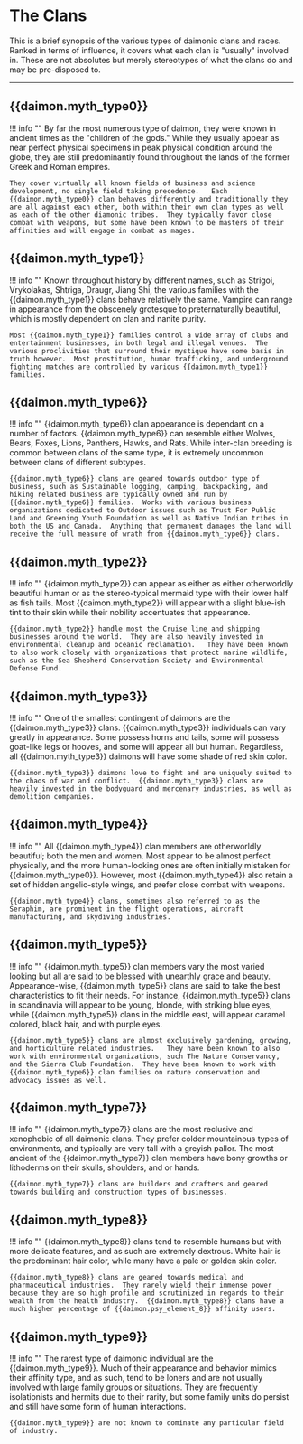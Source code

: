 # The Clans
This is a brief synopsis of the various types of daimonic clans and races.  Ranked in terms of influence, it covers what each clan is "usually" involved in.   These are not absolutes but merely stereotypes of what the clans do and may be pre-disposed to.

---

## {{daimon.myth_type0}} <!-- demigod -->
!!! info ""
    By far the most numerous type of daimon, they were known in ancient times as the "children of the gods."  While they usually appear as near perfect physical specimens in peak physical condition around the globe, they are still predominantly found throughout the lands of the former Greek and Roman empires.  

    They cover virtually all known fields of business and science development, no single field taking precedence.   Each {{daimon.myth_type0}} clan behaves differently and traditionally they are all against each other, both within their own clan types as well as each of the other diamonic tribes.  They typically favor close combat with weapons, but some have been known to be masters of their affinities and will engage in combat as mages.

## {{daimon.myth_type1}} <!-- vampire -->
!!! info ""
    Known throughout history by different names, such as Strigoi, Vrykolakas, Shtriga, Draugr, Jiang Shi, the various families with the {{daimon.myth_type1}} clans behave relatively the same.   Vampire can range in appearance from the obscenely grotesque to preternaturally beautiful, which is mostly dependent on clan and nanite purity.

    Most {{daimon.myth_type1}} families control a wide array of clubs and entertainment businesses, in both legal and illegal venues.  The various proclivities that surround their mystique have some basis in truth however.  Most prostitution, human trafficking, and underground fighting matches are controlled by various {{daimon.myth_type1}} families.

## {{daimon.myth_type6}} <!-- beastkin -->
!!! info ""
    {{daimon.myth_type6}} clan appearance is dependant on a number of factors.  {{daimon.myth_type6}} can resemble either Wolves, Bears, Foxes, Lions, Panthers, Hawks, and Rats.  While inter-clan breeding is common between clans of the same type, it is extremely uncommon between clans of different subtypes.  

    {{daimon.myth_type6}} clans are geared towards outdoor type of business, such as Sustainable logging, camping, backpacking, and hiking related business are typically owned and run by {{daimon.myth_type6}} families.  Works with various business organizations dedicated to Outdoor issues such as Trust For Public Land and Greening Youth Foundation as well as Native Indian tribes in both the US and Canada.  Anything that permanent damages the land will receive the full measure of wrath from {{daimon.myth_type6}} clans.

## {{daimon.myth_type2}} <!-- triton -->
!!! info ""
    {{daimon.myth_type2}} can appear as either as either otherworldly beautiful human or as the stereo-typical mermaid type with their lower half as fish tails.  Most {{daimon.myth_type2}} will appear with a slight blue-ish tint to their skin while their nobility accentuates that appearance.

    {{daimon.myth_type2}} handle most the Cruise line and shipping businesses around the world.  They are also heavily invested in environmental cleanup and oceanic reclamation.   They have been known to also work closely with organizations that protect marine wildlife, such as the Sea Shepherd Conservation Society and Environmental Defense Fund.

## {{daimon.myth_type3}} <!-- infernal -->
!!! info ""
    One of the smallest contingent of daimons are the {{daimon.myth_type3}} clans.  {{daimon.myth_type3}} individuals can vary greatly in appearance.  Some possess horns and tails, some will possess goat-like legs or hooves, and some will appear all but human.   Regardless, all {{daimon.myth_type3}} daimons will have some shade of red skin color.

    {{daimon.myth_type3}} daimons love to fight and are uniquely suited to the chaos of war and conflict.  {{daimon.myth_type3}} clans are heavily invested in the bodyguard and mercenary industries, as well as demolition companies.

## {{daimon.myth_type4}} <!-- celestial -->
!!! info ""
    All {{daimon.myth_type4}} clan members are otherworldly beautiful; both the men and women.  Most appear to be almost perfect physically, and the more human-looking ones are often initially mistaken for {{daimon.myth_type0}}.   However, most {{daimon.myth_type4}} also retain a set of hidden angelic-style wings, and prefer close combat with weapons.

    {{daimon.myth_type4}} clans, sometimes also referred to as the Seraphim, are prominent in the flight operations, aircraft manufacturing, and skydiving industries.

## {{daimon.myth_type5}} <!-- Fae -->
!!! info ""
    {{daimon.myth_type5}} clan members vary the most varied looking but all are said to be blessed with unearthly grace and beauty.  Appearance-wise, {{daimon.myth_type5}} clans are said to take the best characteristics to fit their needs.   For instance, {{daimon.myth_type5}} clans in scandinavia will appear to be young, blonde, with striking blue eyes, while {{daimon.myth_type5}} clans in the middle east, will appear caramel colored, black hair, and with purple eyes.

    {{daimon.myth_type5}} clans are almost exclusively gardening, growing, and horticulture related industries.   They have been known to also work with environmental organizations, such The Nature Conservancy, and the Sierra Club Foundation.  They have been known to work with {{daimon.myth_type6}} clan families on nature conservation and advocacy issues as well.

## {{daimon.myth_type7}} <!-- goliath -->
!!! info ""
    {{daimon.myth_type7}} clans are the most reclusive and xenophobic of all daimonic clans.  They prefer colder mountainous types of environments, and typically are very tall with a greyish pallor.  The most ancient of the {{daimon.myth_type7}} clan members have bony growths or lithoderms on their skulls, shoulders, and or hands.

    {{daimon.myth_type7}} clans are builders and crafters and geared towards building and construction types of businesses.

## {{daimon.myth_type8}} <!-- spirit folk -->
!!! info ""
    {{daimon.myth_type8}} clans tend to resemble humans but with more delicate features, and as such are extremely dextrous.  White hair is the predominant hair color, while many have a pale or golden skin color.

    {{daimon.myth_type8}} clans are geared towards medical and pharmaceutical industries.  They rarely wield their immense power because they are so high profile and scrutinized in regards to their wealth from the health industry.  {{daimon.myth_type8}} clans have a much higher percentage of {{daimon.psy_element_8}} affinity users.

## {{daimon.myth_type9}} <!-- elemental -->
!!! info ""
    The rarest type of daimonic individual are the {{daimon.myth_type9}}.  Much of their appearance and behavior mimics their affinity type, and as such, tend to be loners and are not usually involved with large family groups or situations.   They are frequently isolationists and hermits due to their rarity, but some family units do persist and still have some form of human interactions.

    {{daimon.myth_type9}} are not known to dominate any particular field of industry.
